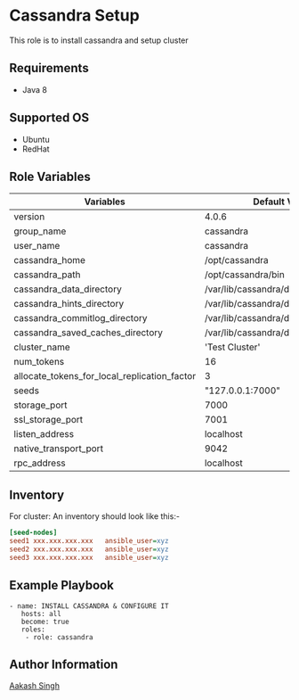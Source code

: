 Cassandra Setup
=========

This role is to install cassandra and setup cluster

Requirements
------------
* Java 8

Supported OS
------------
  * Ubuntu
  * RedHat

Role Variables
--------------
|**Variables**| **Default Values**| 
|----------|---------|
| version | 4.0.6 | 
| group_name | cassandra | 
| user_name | cassandra | 
| cassandra_home | /opt/cassandra |
| cassandra_path | /opt/cassandra/bin | 
| cassandra_data_directory | /var/lib/cassandra/data | 
| cassandra_hints_directory | /var/lib/cassandra/data/hints | 
| cassandra_commitlog_directory | /var/lib/cassandra/data/commitlogs | 
| cassandra_saved_caches_directory | /var/lib/cassandra/data/saved_caches | 
| cluster_name | 'Test Cluster' | 
| num_tokens | 16 | 
| allocate_tokens_for_local_replication_factor | 3 |
| seeds | "127.0.0.1:7000" | 
| storage_port | 7000 |  
| ssl_storage_port | 7001 | 
| listen_address | localhost | 
| native_transport_port | 9042 | 
| rpc_address | localhost |   


Inventory
----------
For cluster: An inventory should look like this:-
```ini
[seed-nodes]                 
seed1 xxx.xxx.xxx.xxx   ansible_user=xyz
seed2 xxx.xxx.xxx.xxx   ansible_user=xyz 
seed3 xxx.xxx.xxx.xxx   ansible_user=xyz 
```

Example Playbook
----------------
```
- name: INSTALL CASSANDRA & CONFIGURE IT 
   hosts: all
   become: true
   roles:
    - role: cassandra
```

Author Information
------------------

[Aakash Singh](https://gitlab.com/aakash894)